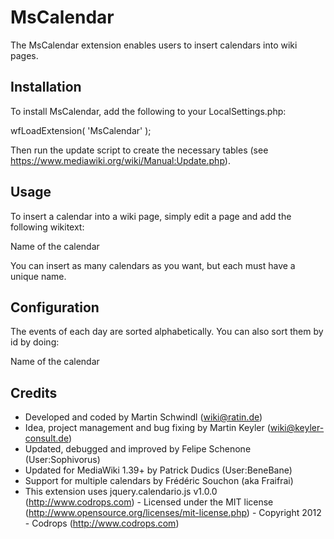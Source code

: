 # MsCalendar

The MsCalendar extension enables users to insert calendars into wiki pages.

## Installation

To install MsCalendar, add the following to your LocalSettings.php:

wfLoadExtension( 'MsCalendar' );

Then run the update script to create the necessary tables (see https://www.mediawiki.org/wiki/Manual:Update.php).

## Usage

To insert a calendar into a wiki page, simply edit a page and add the following wikitext:

<MsCalendar>Name of the calendar</MsCalendar>

You can insert as many calendars as you want, but each must have a unique name.

## Configuration

The events of each day are sorted alphabetically. You can also sort them by id by doing:

<MsCalendar sort="id">Name of the calendar</MsCalendar>

## Credits

* Developed and coded by Martin Schwindl (wiki@ratin.de)
* Idea, project management and bug fixing by Martin Keyler (wiki@keyler-consult.de)
* Updated, debugged and improved by Felipe Schenone (User:Sophivorus)
* Updated for MediaWiki 1.39+ by Patrick Dudics (User:BeneBane)
* Support for multiple calendars by Frédéric Souchon (aka Fraifrai)
* This extension uses jquery.calendario.js v1.0.0 (http://www.codrops.com) - Licensed under the MIT license (http://www.opensource.org/licenses/mit-license.php) - Copyright 2012 - Codrops (http://www.codrops.com)